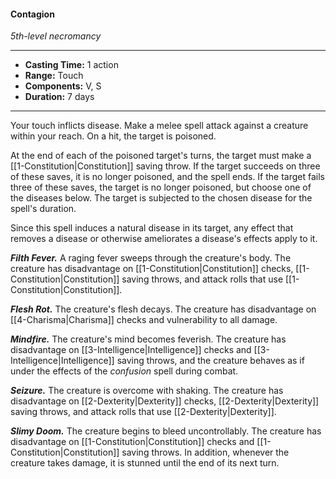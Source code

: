 #### Contagion
*5th-level necromancy*
___
- **Casting Time:** 1 action
- **Range:** Touch
- **Components:** V, S
- **Duration:** 7 days
---
Your touch inflicts disease. Make a melee spell attack against a creature within your reach. On a hit, the target is poisoned.

At the end of each of the poisoned target's turns, the target must make a [[1-Constitution|Constitution]] saving throw. If the target succeeds on three of these saves, it is no longer poisoned, and the spell ends. If the target fails three of these saves, the target is no longer poisoned, but choose one of the diseases below. The target is subjected to the chosen disease for the spell's duration.

Since this spell induces a natural disease in its target, any effect that removes a disease or otherwise ameliorates a disease's effects apply to it.

<!--***Blinding Sickness.*** Pain grips the creature's mind, and its eyes turn milky white. The creature has disadvantage on [[3-Intelligence\|Intelligence]] checks and [[4-Charisma\|Charisma]] saving throws and is [[Blinded]].-->

***Filth Fever.*** A raging fever sweeps through the creature's body. The creature has disadvantage on [[1-Constitution|Constitution]] checks, [[1-Constitution|Constitution]] saving throws, and attack rolls that use [[1-Constitution|Constitution]].

***Flesh Rot.*** The creature's flesh decays. The creature has disadvantage on [[4-Charisma|Charisma]] checks and vulnerability to all damage.

***Mindfire.*** The creature's mind becomes feverish. The creature has disadvantage on [[3-Intelligence|Intelligence]] checks and [[3-Intelligence|Intelligence]] saving throws, and the creature behaves as if under the effects of the *confusion* spell during combat.

***Seizure.*** The creature is overcome with shaking. The creature has disadvantage on [[2-Dexterity|Dexterity]] checks, [[2-Dexterity|Dexterity]] saving throws, and attack rolls that use [[2-Dexterity|Dexterity]].

***Slimy Doom.*** The creature begins to bleed uncontrollably. The creature has disadvantage on [[1-Constitution|Constitution]] checks and [[1-Constitution|Constitution]] saving throws. In addition, whenever the creature takes damage, it is stunned until the end of its next turn.